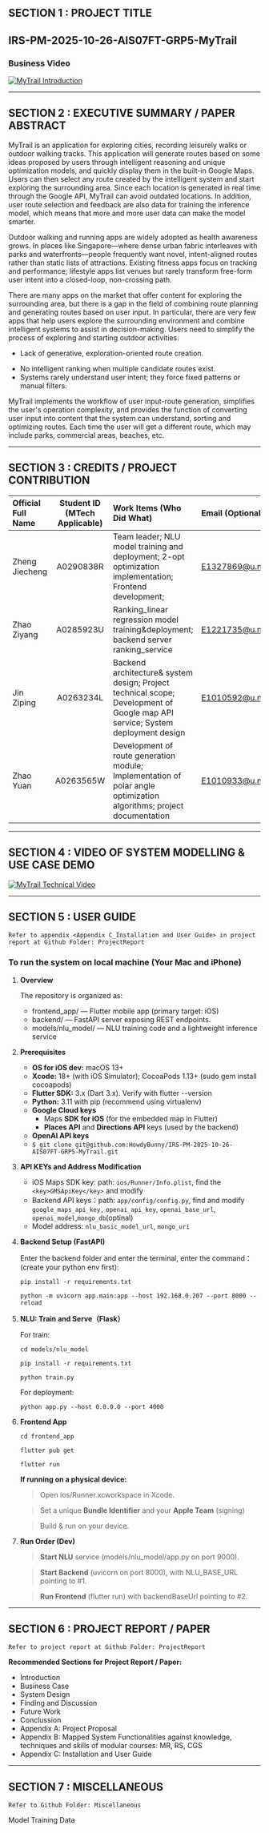 ## SECTION 1 : PROJECT TITLE
## IRS-PM-2025-10-26-AIS07FT-GRP5-MyTrail

### Business Video

[![MyTrail Introduction](https://img.youtube.com/vi/plQ_3Ccr2Wc/0.jpg)](https://www.youtube.com/watch?v=plQ_3Ccr2Wc)

---

## SECTION 2 : EXECUTIVE SUMMARY / PAPER ABSTRACT
MyTrail is an application for exploring cities, recording leisurely walks or outdoor walking tracks. This application will generate routes based on some ideas proposed by users through intelligent reasoning and unique optimization models, and quickly display them in the built-in Google Maps. Users can then select any route created by the intelligent system and start exploring the surrounding area. Since each location is generated in real time through the Google API, MyTrail can avoid outdated locations. In addition, user route selection and feedback are also data for training the inference model, which means that more and more user data can make the model smarter.

Outdoor walking and running apps are widely adopted as health awareness grows. In places like Singapore—where dense urban fabric interleaves with parks and waterfronts—people frequently want novel, intent-aligned routes rather than static lists of attractions. Existing fitness apps focus on tracking and performance; lifestyle apps list venues but rarely transform free-form user intent into a closed-loop, non-crossing path.

There are many apps on the market that offer content for exploring the surrounding area, but there is a gap in the field of combining route planning and generating routes based on user input. In particular, there are very few apps that help users explore the surrounding environment and combine intelligent systems to assist in decision-making. Users need to simplify the process of exploring and starting outdoor activities.

* Lack of generative, exploration-oriented route creation.

- No intelligent ranking when multiple candidate routes exist.
- Systems rarely understand user intent; they force fixed patterns or manual filters.

MyTrail implements the workflow of user input-route generation, simplifies the user's operation complexity, and provides the function of converting user input into content that the system can understand, sorting and optimizing routes. Each time the user will get a different route, which may include parks, commercial areas, beaches, etc.

---

## SECTION 3 : CREDITS / PROJECT CONTRIBUTION

| Official Full Name  | Student ID (MTech Applicable)  | Work Items (Who Did What) | Email (Optional) |
| :------------ |:---------------:| :-----| :-----|
| Zheng Jiecheng | A0290838R | Team leader; NLU model training and deployment; 2-opt optimization implementation; Frontend development; | E1327869@u.nus.edu |
| Zhao Ziyang | A0285923U | Ranking_linear regression model training&deployment; backend server ranking_service | E1221735@u.nus.edu |
| Jin Ziping | A0263234L | Backend architecture& system design; Project technical scope; Development of Google map API service; System deployment design | E1010592@u.nus.edu |
| Zhao Yuan | A0263565W | Development of route generation module; Implementation of polar angle optimization algorithms; project documentation | E1010933@u.nus.edu |

---

## SECTION 4 : VIDEO OF SYSTEM MODELLING & USE CASE DEMO

[![MyTrail Technical Video](http://img.youtube.com/vi/QUgb5LyLT4E/0.jpg)](https://www.youtube.com/watch?v=QUgb5LyLT4E )

---

## SECTION 5 : USER GUIDE

`Refer to appendix <Appendix C_Installation and User Guide> in project report at Github Folder: ProjectReport`

### To run the system on local machine (Your Mac and iPhone)

1. **Overview**

   The repository is organized as:

   - frontend_app/ — Flutter mobile app (primary target: iOS)
   - backend/ — FastAPI server exposing REST endpoints.
   - models/nlu_model/ — NLU training code and a lightweight inference service

2. **Prerequisites**

   - **OS for iOS dev:** macOS 13+
   - **Xcode:** 18+ (with iOS Simulator); CocoaPods 1.13+ (sudo gem install cocoapods)
   - **Flutter SDK:** 3.x (Dart 3.x). Verify with flutter --version
   - **Python:** 3.11 with pip (recommend using virtualenv)
   - **Google Cloud keys**
     - Maps **SDK for iOS** (for the embedded map in Flutter)
     - **Places API** and **Directions API** keys (used by the backend)
   - **OpenAI API keys**
   - `$ git clone git@github.com:HowdyBunny/IRS-PM-2025-10-26-AIS07FT-GRP5-MyTrail.git`

3. **API KEYs and Address Modification**

   * iOS Maps SDK key: path: `ios/Runner/Info.plist`, find the `<key>GMSApiKey</key>` and modify
   * Backend API keys：path: `app/config/config.py`, find and modify `google_maps_api_key,` `openai_api_key`, `openai_base_url`, `openai_model`,`mongo_db`(optinal)
   * Model address: `nlu_basic_model_url`, `mongo_uri`

4. **Backend Setup (FastAPI)**

   Enter the backend folder and enter the terminal, enter the command：(create your python env first):

   `pip install -r requirements.txt`

   `python -m uvicorn app.main:app --host 192.168.0.207 --port 8000 --reload`

5. **NLU: Train and Serve（Flask）**

   For train:

   `cd models/nlu_model`

   `pip install -r requirements.txt`

   `python train.py`

   For deployment:

   `python app.py --host 0.0.0.0 --port 4000`

6. **Frontend App**

   `cd frontend_app`

   `flutter pub get`

   `flutter run`

   **If running on a physical device:**

   > Open ios/Runner.xcworkspace in Xcode.

   > Set a unique **Bundle Identifier** and your **Apple Team** (signing)

   > Build & run on your device.

7. **Run Order (Dev)**

   > **Start NLU** service (models/nlu_model/app.py on port 9000).

   > **Start Backend** (uvicorn on port 8000), with NLU_BASE_URL pointing to #1.

   > **Run Frontend** (flutter run) with backendBaseUrl pointing to #2.

---
## SECTION 6 : PROJECT REPORT / PAPER

`Refer to project report at Github Folder: ProjectReport`

**Recommended Sections for Project Report / Paper:**
- Introduction
- Business Case
- System Design
- Finding and Discussion
- Future Work
- Conclussion
- Appendix A: Project Proposal
- Appendix B: Mapped System Functionalities against knowledge, techniques and skills of modular courses: MR, RS, CGS
- Appendix C: Installation and User Guide

---
## SECTION 7 : MISCELLANEOUS

`Refer to Github Folder: Miscellaneous`

Model Training Data

